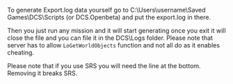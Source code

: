To generate Export.log data yourself go to C:\Users\username\Saved Games\DCS\Scripts (or DCS.Openbeta) and put the export.log in there.

Then you just run any mission and it will start generating once you exit it will close the file and you can file it in the DCS\Logs folder. Please note that server has to allow `LoGetWorldObjects` function and not all do as it enables cheating.

Please note that if you use SRS you will need the line at the bottom. Removing it breaks SRS.